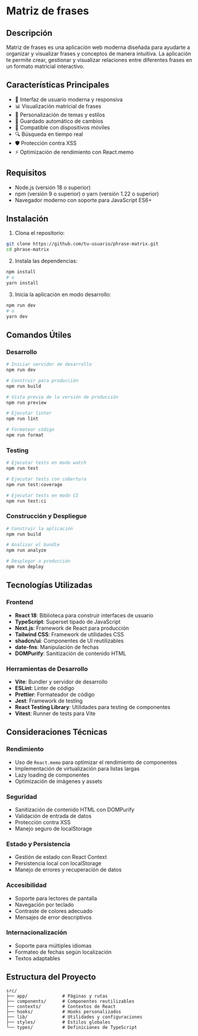 # Matriz de frases

## Descripción
Matriz de frases es una aplicación web moderna diseñada para ayudarte a organizar y visualizar frases y conceptos de manera intuitiva. La aplicación te permite crear, gestionar y visualizar relaciones entre diferentes frases en un formato matricial interactivo.

## Características Principales
- 🎯 Interfaz de usuario moderna y responsiva
- 📊 Visualización matricial de frases
- 🎨 Personalización de temas y estilos
- 💾 Guardado automático de cambios
- 📱 Compatible con dispositivos móviles
- 🔍 Búsqueda en tiempo real
- 🛡️ Protección contra XSS
- ⚡ Optimización de rendimiento con React.memo

## Requisitos
- Node.js (versión 18 o superior)
- npm (versión 9 o superior) o yarn (versión 1.22 o superior)
- Navegador moderno con soporte para JavaScript ES6+

## Instalación
1. Clona el repositorio:
```bash
git clone https://github.com/tu-usuario/phrase-matrix.git
cd phrase-matrix
```

2. Instala las dependencias:
```bash
npm install
# o
yarn install
```

3. Inicia la aplicación en modo desarrollo:
```bash
npm run dev
# o
yarn dev
```

## Comandos Útiles

### Desarrollo
```bash
# Iniciar servidor de desarrollo
npm run dev

# Construir para producción
npm run build

# Vista previa de la versión de producción
npm run preview

# Ejecutar linter
npm run lint

# Formatear código
npm run format
```

### Testing
```bash
# Ejecutar tests en modo watch
npm run test

# Ejecutar tests con cobertura
npm run test:coverage

# Ejecutar tests en modo CI
npm run test:ci
```

### Construcción y Despliegue
```bash
# Construir la aplicación
npm run build

# Analizar el bundle
npm run analyze

# Desplegar a producción
npm run deploy
```

## Tecnologías Utilizadas

### Frontend
- **React 18**: Biblioteca para construir interfaces de usuario
- **TypeScript**: Superset tipado de JavaScript
- **Next.js**: Framework de React para producción
- **Tailwind CSS**: Framework de utilidades CSS
- **shadcn/ui**: Componentes de UI reutilizables
- **date-fns**: Manipulación de fechas
- **DOMPurify**: Sanitización de contenido HTML

### Herramientas de Desarrollo
- **Vite**: Bundler y servidor de desarrollo
- **ESLint**: Linter de código
- **Prettier**: Formateador de código
- **Jest**: Framework de testing
- **React Testing Library**: Utilidades para testing de componentes
- **Vitest**: Runner de tests para Vite

## Consideraciones Técnicas

### Rendimiento
- Uso de `React.memo` para optimizar el rendimiento de componentes
- Implementación de virtualización para listas largas
- Lazy loading de componentes
- Optimización de imágenes y assets

### Seguridad
- Sanitización de contenido HTML con DOMPurify
- Validación de entrada de datos
- Protección contra XSS
- Manejo seguro de localStorage

### Estado y Persistencia
- Gestión de estado con React Context
- Persistencia local con localStorage
- Manejo de errores y recuperación de datos

### Accesibilidad
- Soporte para lectores de pantalla
- Navegación por teclado
- Contraste de colores adecuado
- Mensajes de error descriptivos

### Internacionalización
- Soporte para múltiples idiomas
- Formateo de fechas según localización
- Textos adaptables

## Estructura del Proyecto
```
src/
├── app/             # Páginas y rutas
├── components/      # Componentes reutilizables
├── contexts/        # Contextos de React
├── hooks/           # Hooks personalizados
├── lib/             # Utilidades y configuraciones
├── styles/          # Estilos globales
└── types/           # Definiciones de TypeScript
```
